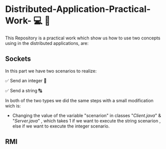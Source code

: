 # Distributed-Application-Practical-Work- 💻 📡

This Repository is a practical work which show us how to use two concepts using in the distributed applications, are:

## Sockets

In this part we have two scenarios to realize:

   ✅ Send an integer 🔢
   
   ✅ Send a string 🔠
   
In both of the two types we did the same steps with a small modification wich is: 

  * Changing the value of the variable "scenarion" in classes "*Client.java*" & "*Server.java*" , which takes 1 if we want to execute the string scenarion , else if we want to execute the integer scenario.  
  
## RMI 
